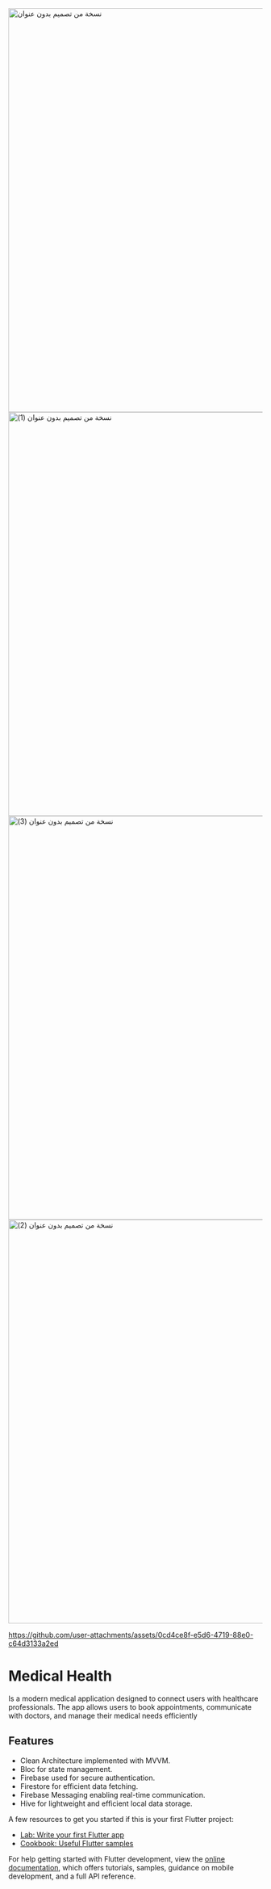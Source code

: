 
<img width="600" height="800" alt="نسخة من تصميم بدون عنوان" src="https://github.com/user-attachments/assets/981dabf0-80e6-422e-8137-bc5ffee0ed66" />
<img width="600" height="800" alt="نسخة من تصميم بدون عنوان (1)" src="https://github.com/user-attachments/assets/d4cacb9b-560b-4a15-ada1-5afebb240317" />
<img width="600" height="800" alt="نسخة من تصميم بدون عنوان (3)" src="https://github.com/user-attachments/assets/72fb36d7-550b-4350-af76-93dec6b40a3a" />
<img width="600" height="800" alt="نسخة من تصميم بدون عنوان (2)" src="https://github.com/user-attachments/assets/ccfe4ebe-51c5-43be-b6d4-ab0a7f9ef803" />

https://github.com/user-attachments/assets/0cd4ce8f-e5d6-4719-88e0-c64d3133a2ed

# Medical Health
Is a modern medical application designed to connect users with healthcare professionals. The app allows users to book appointments, communicate with doctors, and manage their medical needs efficiently

## Features
- Clean Architecture implemented with MVVM.
- Bloc for state management.
- Firebase used for secure authentication.
- Firestore for efficient data fetching.
- Firebase Messaging enabling real-time communication.
- Hive for lightweight and efficient local data storage.


A few resources to get you started if this is your first Flutter project:

- [Lab: Write your first Flutter app](https://docs.flutter.dev/get-started/codelab)
- [Cookbook: Useful Flutter samples](https://docs.flutter.dev/cookbook)

For help getting started with Flutter development, view the
[online documentation](https://docs.flutter.dev/), which offers tutorials,
samples, guidance on mobile development, and a full API reference.
